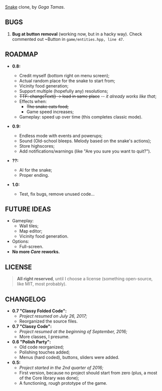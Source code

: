 [Snake](https://en.wikipedia.org/wiki/Snake_(video_game) "Wikipedia article") clone, by _Goga Tamas_.

## BUGS ##
1. **Bug at button removal** (working now, but in a hacky way). Check commented out ~Button in `game/entities.hpp, line 47`.

## ROADMAP ##
- **0.8:**
  - Credit myself (bottom right on menu screen);
  - Actual random place for the snake to start from;
  - Vicinity food generation;
  - Support multiple (hopefully any) resolutions;
  - ~~TTF: changeText() -> load in same place~~ -- _it already works like that_;
  - Effects when:
    - ~~The snake eats food;~~
    - Game speed increases;
  - Gameplay: speed up over time (this completes classic mode).
- **0.9:**
  - Endless mode with events and powerups;
  - Sound (Old-school bleeps. Melody based on the snake's actions);
  - Store highscores;
  - Add notifications/warnings (like "Are you sure you want to quit?").
- **??:**
  - AI for the snake;
  - Proper ending.

- **1.0:**
  - Test, fix bugs, remove unused code...

## FUTURE IDEAS ##
- Gameplay:
  - Wall tiles;
  - Map editor;
  - Vicinity food generation.
- Options:
  - Full-screen.
- **No more _Core_ reworks.**

## LICENSE ##

> **All right reserved**, until I choose a license (something open-source, like MIT, most probably).

## CHANGELOG ##
- **0.7 "Classy Folded Code":**
  - _Project resumed on July 26, 2017;_
  - Reorganized the source files.
- **0.7 "Classy Code":**
  - _Project resumed at the beginning of September, 2016;_
  - More classes, I presume.
- **0.6 "Polish Party":**
  - Old code reorganized;
  - Polishing touches added;
  - Menus (hard coded), buttons, sliders were added.
- **0.5:**
  - _Project started in the 2nd quarter of 2016;_
  - First version, because no project should start from zero (plus, a most of the Core library was done);
  - A functioning, rough prototype of the game.
